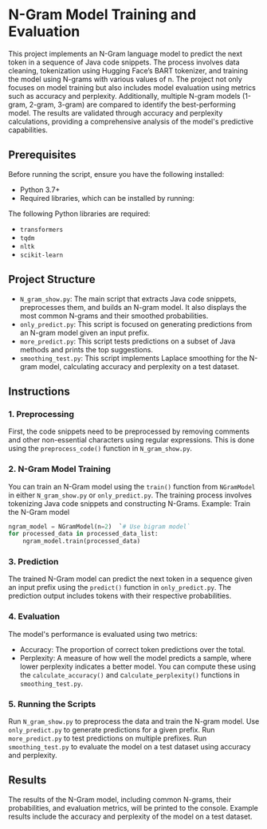 # N-Gram Model Training and Evaluation

This project implements an N-Gram language model to predict the next token in a sequence of Java code snippets. The process involves data cleaning, tokenization using Hugging Face’s BART tokenizer, and training the model using N-grams with various values of n. The project not only focuses on model training but also includes model evaluation using metrics such as accuracy and perplexity. Additionally, multiple N-gram models (1-gram, 2-gram, 3-gram) are compared to identify the best-performing model. The results are validated through accuracy and perplexity calculations, providing a comprehensive analysis of the model's predictive capabilities.

## Prerequisites
Before running the script, ensure you have the following installed:

- Python 3.7+
- Required libraries, which can be installed by running:

The following Python libraries are required:
  - `transformers`
  - `tqdm`
  - `nltk`
  - `scikit-learn`
## Project Structure
- `N_gram_show.py`: The main script that extracts Java code snippets, preprocesses them, and builds an N-gram model. It also displays the most common N-grams and their smoothed probabilities.
- `only_predict.py`: This script is focused on generating predictions from an N-gram model given an input prefix.
- `more_predict.py`: This script tests predictions on a subset of Java methods and prints the top suggestions.
- `smoothing_test.py`: This script implements Laplace smoothing for the N-gram model, calculating accuracy and perplexity on a test dataset.
## Instructions
### 1. Preprocessing
First, the code snippets need to be preprocessed by removing comments and other non-essential characters using regular expressions. This is done using the `preprocess_code()` function in `N_gram_show.py`.
### 2. N-Gram Model Training
You can train an N-Gram model using the `train()` function from `NGramModel` in either `N_gram_show.py` or `only_predict.py`. The training process involves tokenizing Java code snippets and constructing N-Grams.
Example:
Train the N-Gram model
```python
ngram_model = NGramModel(n=2)  `# Use bigram model`
for processed_data in processed_data_list:
    ngram_model.train(processed_data)
```
### 3. Prediction
The trained N-Gram model can predict the next token in a sequence given an input prefix using the `predict()` function in `only_predict.py`. The prediction output includes tokens with their respective probabilities.

### 4. Evaluation
The model's performance is evaluated using two metrics:

  - Accuracy: The proportion of correct token predictions over the total.
  - Perplexity: A measure of how well the model predicts a sample, where lower perplexity indicates a better model.
You can compute these using the `calculate_accuracy()` and c`alculate_perplexity()` functions in `smoothing_test.py`.

### 5. Running the Scripts
Run `N_gram_show.py` to preprocess the data and train the N-gram model.
Use `only_predict.py` to generate predictions for a given prefix.
Run `more_predict.py` to test predictions on multiple prefixes.
Run `smoothing_test.py` to evaluate the model on a test dataset using accuracy and perplexity.

## Results
The results of the N-Gram model, including common N-grams, their probabilities, and evaluation metrics, will be printed to the console. Example results include the accuracy and perplexity of the model on a test dataset.


